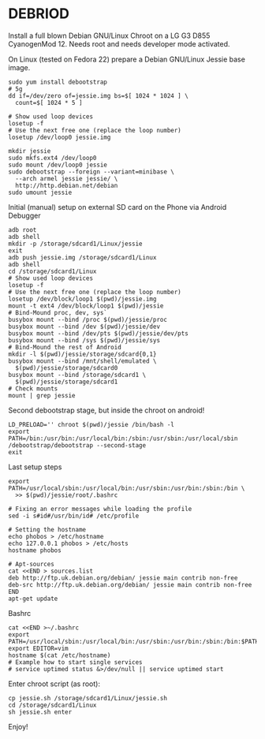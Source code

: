 DEBRIOD
=======

Install a full blown Debian GNU/Linux Chroot on a LG G3 D855 CyanogenMod 12. Needs root and needs developer mode activated.

On Linux (tested on Fedora 22) prepare a Debian GNU/Linux Jessie base image.

```code
sudo yum install debootstrap
# 5g
dd if=/dev/zero of=jessie.img bs=$[ 1024 * 1024 ] \
  count=$[ 1024 * 5 ]

# Show used loop devices
losetup -f
# Use the next free one (replace the loop number)
losetup /dev/loop0 jessie.img

mkdir jessie
sudo mkfs.ext4 /dev/loop0
sudo mount /dev/loop0 jessie
sudo debootstrap --foreign --variant=minibase \
  --arch armel jessie jessie/ \
  http://http.debian.net/debian
sudo umount jessie
```

Initial (manual) setup on external SD card on the Phone via Android Debugger

```
adb root
adb shell
mkdir -p /storage/sdcard1/Linux/jessie
exit
adb push jessie.img /storage/sdcard1/Linux
adb shell
cd /storage/sdcard1/Linux
# Show used loop devices
losetup -f
# Use the next free one (replace the loop number)
losetup /dev/block/loop1 $(pwd)/jessie.img
mount -t ext4 /dev/block/loop1 $(pwd)/jessie
# Bind-Mound proc, dev, sys`
busybox mount --bind /proc $(pwd)/jessie/proc
busybox mount --bind /dev $(pwd)/jessie/dev
busybox mount --bind /dev/pts $(pwd)/jessie/dev/pts
busybox mount --bind /sys $(pwd)/jessie/sys
# Bind-Mound the rest of Android
mkdir -l $(pwd)/jessie/storage/sdcard{0,1}
busybox mount --bind /mnt/shell/emulated \
  $(pwd)/jessie/storage/sdcard0
busybox mount --bind /storage/sdcard1 \
  $(pwd)/jessie/storage/sdcard1
# Check mounts
mount | grep jessie
```

Second debootstrap stage, but inside the chroot on android!
```
LD_PRELOAD='' chroot $(pwd)/jessie /bin/bash -l
export PATH=/bin:/usr/bin:/usr/local/bin:/sbin:/usr/sbin:/usr/local/sbin
/debootstrap/debootstrap --second-stage
exit
```

Last setup steps

```
export PATH=/usr/local/sbin:/usr/local/bin:/usr/sbin:/usr/bin:/sbin:/bin \
  >> $(pwd)/jessie/root/.bashrc

# Fixing an error messages while loading the profile
sed -i s#id#/usr/bin/id# /etc/profile

# Setting the hostname
echo phobos > /etc/hostname
echo 127.0.0.1 phobos > /etc/hosts
hostname phobos

# Apt-sources
cat <<END > sources.list
deb http://ftp.uk.debian.org/debian/ jessie main contrib non-free
deb-src http://ftp.uk.debian.org/debian/ jessie main contrib non-free
END
apt-get update
```

Bashrc

```
cat <<END >~/.bashrc
export PATH=/usr/local/sbin:/usr/local/bin:/usr/sbin:/usr/bin:/sbin:/bin:$PATH
export EDITOR=vim
hostname $(cat /etc/hostname)
# Example how to start single services
# service uptimed status &>/dev/null || service uptimed start
```


Enter chroot script (as root):

```
cp jessie.sh /storage/sdcard1/Linux/jessie.sh
cd /storage/sdcard1/Linux
sh jessie.sh enter
```

Enjoy!

